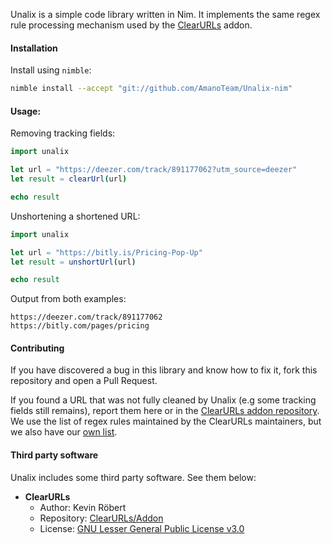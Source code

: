 Unalix is a simple code library written in Nim. It implements the same regex rule processing mechanism used by the [ClearURLs](https://github.com/ClearURLs/Addon) addon.

#### Installation

Install using `nimble`:

```bash
nimble install --accept "git://github.com/AmanoTeam/Unalix-nim"
```

#### Usage:

Removing tracking fields:

```nim
import unalix

let url = "https://deezer.com/track/891177062?utm_source=deezer"
let result = clearUrl(url)

echo result
```

Unshortening a shortened URL:

```nim
import unalix

let url = "https://bitly.is/Pricing-Pop-Up"
let result = unshortUrl(url)

echo result
```

Output from both examples:

```
https://deezer.com/track/891177062
https://bitly.com/pages/pricing
```

#### Contributing

If you have discovered a bug in this library and know how to fix it, fork this repository and open a Pull Request.

If you found a URL that was not fully cleaned by Unalix (e.g some tracking fields still remains), report them here or in the [ClearURLs addon repository](https://github.com/ClearURLs/Addon/issues). We use the list of regex rules maintained by the ClearURLs maintainers, but we also have our [own list](https://github.com/AmanoTeam/Unalix-nim/blob/master/unalix/package_data/unalix-data.min.json).

#### Third party software

Unalix includes some third party software. See them below:

- **ClearURLs**
  - Author: Kevin Röbert
  - Repository: [ClearURLs/Addon](https://github.com/ClearURLs/Addon)
  - License: [GNU Lesser General Public License v3.0](https://gitlab.com/ClearURLs/Addon/blob/master/LICENSE)
